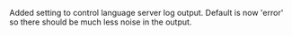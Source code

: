 Added setting to control language server log output. Default is now 'error' so there should be much less noise in the output.
